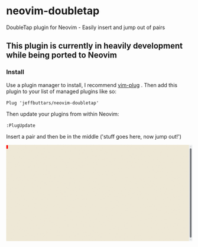 # neovim-doubletap
DoubleTap plugin for Neovim - Easily insert and jump out of pairs

## This plugin is currently in heavily development while being ported to Neovim

### Install

Use a plugin manager to install, I recommend [vim-plug](https://github.com/junegunn/vim-plug) .
Then add this plugin to your list of managed plugins like so:

```vim
Plug 'jeffbuttars/neovim-doubletap'
```

Then update your plugins from within Neovim:

```vim
:PlugUpdate
```

Insert a pair and then be in the middle
('stuff goes here, now jump out!')

![](img/test0.gif)
